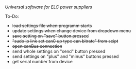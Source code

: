 *Universal software for ELC power suppliers* 

To-Do:
- ~~load settings file when programm starts~~
- ~~update settings when change device from dropdown menu~~
- ~~save setting on "save" button pressed~~
- ~~"sudo ip link set can0 up type can bitrate" from scipt~~ 
- ~~open canBus connection~~
- send whole settings on "send" button pressed
- send settings on "plus" and "minus" buttons pressed
- get serial number from device